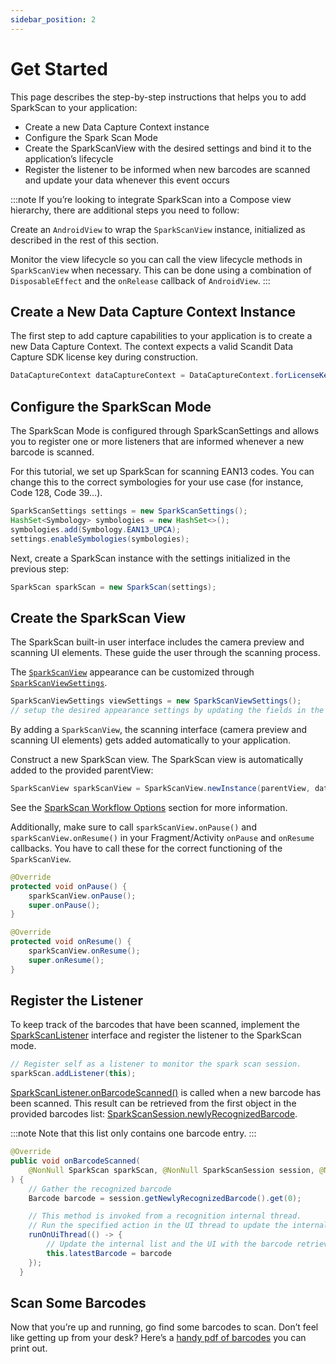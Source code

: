 ```yaml
---
sidebar_position: 2
---
```


# Get Started

This page describes the step-by-step instructions that helps you to add SparkScan to your application:

- Create a new Data Capture Context instance
- Configure the Spark Scan Mode
- Create the SparkScanView with the desired settings and bind it to the application’s lifecycle
- Register the listener to be informed when new barcodes are scanned and update your data whenever this event occurs

:::note
If you’re looking to integrate SparkScan into a Compose view hierarchy, there are additional steps you need to follow:

Create an `AndroidView` to wrap the `SparkScanView` instance, initialized as described in the rest of this section.

Monitor the view lifecycle so you can call the view lifecycle methods in `SparkScanView` when necessary. This can be done using a combination of `DisposableEffect` and the `onRelease` callback of `AndroidView`.
:::

## Create a New Data Capture Context Instance

The first step to add capture capabilities to your application is to create a new Data Capture Context. The context expects a valid Scandit Data Capture SDK license key during construction.

```java
DataCaptureContext dataCaptureContext = DataCaptureContext.forLicenseKey("-- ENTER YOUR SCANDIT LICENSE KEY HERE --");
```

## Configure the SparkScan Mode

The SparkScan Mode is configured through SparkScanSettings and allows you to register one or more listeners that are informed whenever a new barcode is scanned.

For this tutorial, we set up SparkScan for scanning EAN13 codes. You can change this to the correct symbologies for your use case (for instance, Code 128, Code 39…).

```java
SparkScanSettings settings = new SparkScanSettings();
HashSet<Symbology> symbologies = new HashSet<>();
symbologies.add(Symbology.EAN13_UPCA);
settings.enableSymbologies(symbologies);
```

Next, create a SparkScan instance with the settings initialized in the previous step:

```java
SparkScan sparkScan = new SparkScan(settings);
```

## Create the SparkScan View

The SparkScan built-in user interface includes the camera preview and scanning UI elements. These guide the user through the scanning process.

The [`SparkScanView`](https://docs.scandit.com/data-capture-sdk/android/barcode-capture/api/ui/spark-scan-view.html) appearance can be customized through [`SparkScanViewSettings`](https://docs.scandit.com/data-capture-sdk/android/barcode-capture/api/ui/spark-scan-view-settings.html).

```java
SparkScanViewSettings viewSettings = new SparkScanViewSettings();
// setup the desired appearance settings by updating the fields in the object above
```

By adding a `SparkScanView`, the scanning interface (camera preview and scanning UI elements) gets added automatically to your application.

Construct a new SparkScan view. The SparkScan view is automatically added to the provided parentView:

```java
SparkScanView sparkScanView = SparkScanView.newInstance(parentView, dataCaptureContext, sparkScan, viewSettings);
```

See the [SparkScan Workflow Options](./intro.md#workflow-options) section for more information.

Additionally, make sure to call `sparkScanView.onPause()` and `sparkScanView.onResume()` in your Fragment/Activity `onPause` and `onResume` callbacks. You have to call these for the correct functioning of the `SparkScanView`.

```java
@Override
protected void onPause() {
    sparkScanView.onPause();
    super.onPause();
}

@Override
protected void onResume() {
    sparkScanView.onResume();
    super.onResume();
}
```

## Register the Listener

To keep track of the barcodes that have been scanned, implement the [SparkScanListener](https://docs.scandit.com/data-capture-sdk/android/barcode-capture/api/spark-scan-listener.html#interface-scandit.datacapture.barcode.spark.ISparkScanListener) interface and register the listener to the SparkScan mode.

```java
// Register self as a listener to monitor the spark scan session.
sparkScan.addListener(this);
```

[SparkScanListener.onBarcodeScanned()](https://docs.scandit.com/data-capture-sdk/android/barcode-capture/api/spark-scan-listener.html#method-scandit.datacapture.barcode.spark.ISparkScanListener.OnBarcodeScanned) is called when a new barcode has been scanned. This result can be retrieved from the first object in the provided barcodes list: [SparkScanSession.newlyRecognizedBarcode](https://docs.scandit.com/data-capture-sdk/android/barcode-capture/api/spark-scan-session.html#property-scandit.datacapture.barcode.spark.SparkScanSession.NewlyRecognizedBarcode).

:::note
Note that this list only contains one barcode entry.
:::

```java
@Override
public void onBarcodeScanned(
    @NonNull SparkScan sparkScan, @NonNull SparkScanSession session, @Nullable FrameData data
) {
    // Gather the recognized barcode
    Barcode barcode = session.getNewlyRecognizedBarcode().get(0);

    // This method is invoked from a recognition internal thread.
    // Run the specified action in the UI thread to update the internal barcode list.
    runOnUiThread(() -> {
        // Update the internal list and the UI with the barcode retrieved above
        this.latestBarcode = barcode
    });
  }
```

## Scan Some Barcodes

Now that you’re up and running, go find some barcodes to scan. Don’t feel like getting up from your desk? Here’s a [handy pdf of barcodes](https://github.com/Scandit/.github/blob/main/images/PrintTheseBarcodes.pdf) you can
print out.
